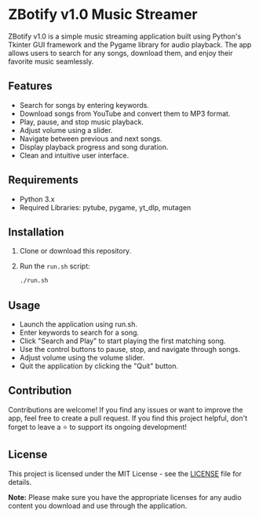 # ZBotify v1.0 Music Streamer

ZBotify v1.0 is a simple music streaming application built using Python's Tkinter GUI framework and the Pygame library for audio playback. 
The app allows users to search for any songs, download them, and enjoy their favorite music seamlessly.

## Features

- Search for songs by entering keywords.
- Download songs from YouTube and convert them to MP3 format.
- Play, pause, and stop music playback.
- Adjust volume using a slider.
- Navigate between previous and next songs.
- Display playback progress and song duration.
- Clean and intuitive user interface.

## Requirements

- Python 3.x
- Required Libraries: pytube, pygame, yt_dlp, mutagen

## Installation

1. Clone or download this repository.
2. Run the `run.sh` script:

   ```bash
   ./run.sh


## Usage

- Launch the application using run.sh.
- Enter keywords to search for a song.
- Click "Search and Play" to start playing the first matching song.
- Use the control buttons to pause, stop, and navigate through songs.
- Adjust volume using the volume slider.
- Quit the application by clicking the "Quit" button.

## Contribution

Contributions are welcome! If you find any issues or want to improve the app, feel free to create a pull request. If you find this project helpful, don't forget to leave a ⭐️ to support its ongoing development!

## License

This project is licensed under the MIT License - see the [LICENSE](LICENSE) file for details.

**Note:** Please make sure you have the appropriate licenses for any audio content you download and use through the application.
```

